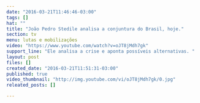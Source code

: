```yaml
---
date: "2016-03-21T11:46:46-03:00"
tags: []
hat: ""
title: "João Pedro Stedile analisa a conjuntura do Brasil, hoje."
section: tv
menu: lutas e mobilizações
video: "https://www.youtube.com/watch?v=oJT8jMdh7gk"
support_line: "Ele analisa a crise e aponta possíveis alternativas. "
layout: post
files: []
created_date: "2016-03-21T11:51:31-03:00"
published: true
video_thumbnail: "http://img.youtube.com/vi/oJT8jMdh7gk/0.jpg"
releated_posts: []

---
```

